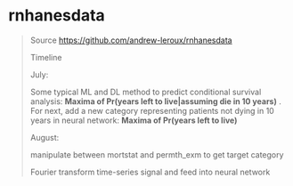 # rnhanesdata

> Source
> https://github.com/andrew-leroux/rnhanesdata
>
> Timeline
>
> July: 
>
> Some typical ML and DL method to predict conditional survival analysis: **Maxima of Pr(years left to live|assuming die in 10 years)** . For next, add a new category representing patients not dying in 10 years in neural network: **Maxima of Pr(years left to live)**
>
> August:
>
> manipulate between mortstat and permth_exm to get target category
>
> Fourier transform time-series signal and feed into neural network
